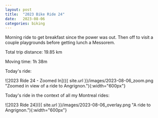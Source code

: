 ```yaml
---
layout: post
title:  "2023 Bike Ride 24"
date:   2023-08-06
categories: biking
---
```


Morning ride to get breakfast since the power was out. Then off to visit a couple playgrounds before getting lunch a Messorem.

Total trip distance: 19.85 km

Moving time: 1h 38m

Today's ride:

![2023 Ride 24 - Zoomed In]({{ site.url }}/images/2023-08-06_zoom.png "Zoomed in view of a ride to Angrignon."){:width="600px"}

Today's ride in the context of all my Montreal rides:

![2023 Ride 24]({{ site.url }}/images/2023-08-06_overlay.png "A ride to Angrignon."){:width="600px"}
